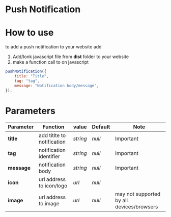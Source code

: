 # Push Notification

# How to use
to add a push notification to your website add

1. Add/lonk javascript file from **dist** folder to your website
2. make a function call to on javascript

``` js
pushNotification({
    title: "Title",
    tag: "tag",
    message: "Notification body/message",
});
```
# Parameters

| Parameter | Function | value | Default | Note|
|----|------|----|----|------ |
|__title__|add titlte to notification | _string_ | _null_|Important|
|__tag__|notification identifier| _string_ | _null_|Important|
|__message__|notification body| _string_ | _null_|Important|
|__icon__|url address to icon/logo|_url_|_null_||
|__image__|url address to image|_url_|_null_|may not supported by all devices/browsers|
